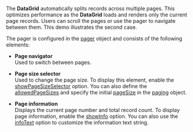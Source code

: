The **DataGrid** automatically splits records across multiple pages. This optimizes performance as the **DataGrid** loads and renders only the current page records. Users can scroll the pages or use the pager to navigate between them. This demo illustrates the second case.

The pager is configured in the [pager](/Documentation/ApiReference/UI_Widgets/dxDataGrid/Configuration/pager/) object and consists of the following elements:

- **Page navigator**        
Used to switch between pages.

- **Page size selector**        
Used to change the page size. To display this element, enable the [showPageSizeSelector](/Documentation/ApiReference/UI_Widgets/dxDataGrid/Configuration/pager/#showPageSizeSelector) option. You can also define the [allowedPageSizes](/Documentation/ApiReference/UI_Widgets/dxDataGrid/Configuration/pager/#allowedPageSizes) and specify the initial [pageSize](/Documentation/ApiReference/UI_Widgets/dxDataGrid/Configuration/paging/#pageSize) in the [paging](/Documentation/ApiReference/UI_Widgets/dxDataGrid/Configuration/paging/) object.

- **Page information**      
Displays the current page number and total record count. To display page information, enable the [showInfo](/Documentation/ApiReference/UI_Widgets/dxDataGrid/Configuration/pager/#showInfo) option. You can also use the [infoText](/Documentation/ApiReference/UI_Widgets/dxDataGrid/Configuration/pager/#infoText) option to customize the information text string.
